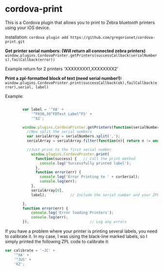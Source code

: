 # cordova-print

This is a Cordova plugin that allows you to print to Zebra bluetooth printers using your iOS device.

Installation:
`cordova plugin add https://github.com/gregorionet/cordova-print.git`

**Get printer serial numbers: (Will return all connected zebra printers)**  
`window.plugins.CordovaPrinter.getPrinters(successCallback(serialNumbers),failCallback(error))`  

Example return for 2 printers 'XXXXXXXX1,XXXXXXXX2'

**Print a zpl-formatted block of text (need serial number!):**
`window.plugins.CordovaPrinter.print(successCallback(ok),failCallback(error),serial, label)`

Example:

```JavaScript

        var label = '^XA' +
            '^F030,30^FDTest Label^FS' +
            '^XZ';

        window.plugins.CordovaPrinter.getPrinters(function(serialNumbers) { // Get the connect printer serial numbers
          //Now split the serial numbers
          var serialArray = serialNumbers.split(',');
          serialArray = serialArray.filter(function(n){ return n != undefined && n != '' });

          //Just print to the first serial number
            window.plugins.CordovaPrinter.print(
              function(success) {   // Call the print method
                console.log('Successfully printed label');
              },
              function error(err) {
                console.log('Error Printing to ' + curSerial);
                console.log(err);
            },
            serialArray[0],
            label);           // Include the serial number and your ZPL format label

        },
        function error(err) {
            console.log('Error loading Printers');
            console.log(err);
        });                            // Log any errors


```

If you have a problem where your printer is printing several labels, you need to calibrate it. In my case, I was using the black-line marked labels, so I simply printed the following ZPL code to calibrate it:

```JavaScript
var calibrate = '~JC' +
    '^XA' +
    '^JUS' +
    'XZ';
```
